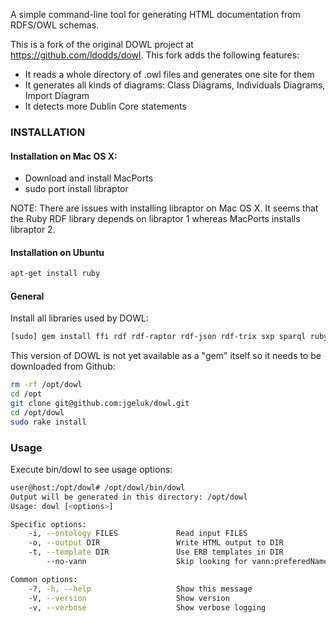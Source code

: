 A simple command-line tool for generating HTML documentation from RDFS/OWL schemas.

This is a fork of the original DOWL project at https://github.com/ldodds/dowl.
This fork adds the following features:

  - It reads a whole directory of .owl files and generates one site for them
  - It generates all kinds of diagrams: Class Diagrams, Individuals Diagrams, Import Diagram
  - It detects more Dublin Core statements

### INSTALLATION

#### Installation on Mac OS X:

  - Download and install MacPorts
  - sudo port install libraptor

NOTE: There are issues with installing libraptor on Mac OS X. It seems that the Ruby RDF library depends on libraptor 1 whereas MacPorts installs libraptor 2.

#### Installation on Ubuntu

```bash
apt-get install ruby
```

#### General

Install all libraries used by DOWL:

```bash
[sudo] gem install ffi rdf rdf-raptor rdf-json rdf-trix sxp sparql ruby-graphviz
```

This version of DOWL is not yet available as a "gem" itself so it needs to be downloaded from Github:

```bash
rm -rf /opt/dowl
cd /opt
git clone git@github.com:jgeluk/dowl.git
cd /opt/dowl
sudo rake install
```

### Usage

Execute bin/dowl to see usage options:

```bash
user@host:/opt/dowl# /opt/dowl/bin/dowl 
Output will be generated in this directory: /opt/dowl
Usage: dowl [<options>]

Specific options:
    -i, --ontology FILES             Read input FILES
    -o, --output DIR                 Write HTML output to DIR
    -t, --template DIR               Use ERB templates in DIR
        --no-vann                    Skip looking for vann:preferedNamespacePrefix

Common options:
    -?, -h, --help                   Show this message
    -V, --version                    Show version
    -v, --verbose                    Show verbose logging
```

